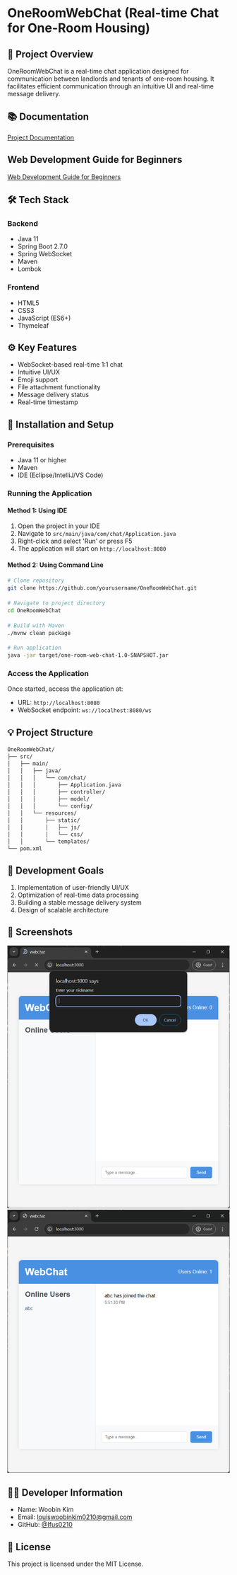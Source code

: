 # OneRoomWebChat (Real-time Chat for One-Room Housing)

## 📝 Project Overview
OneRoomWebChat is a real-time chat application designed for communication between landlords and tenants of one-room housing.
It facilitates efficient communication through an intuitive UI and real-time message delivery.

## 📚 Documentation
[Project Documentation](docs/project_specification.md)

## Web Development Guide for Beginners
[Web Development Guide for Beginners](docs/web_development_guide_for_beginners_eng.md)

## 🛠 Tech Stack
### Backend
- Java 11
- Spring Boot 2.7.0
- Spring WebSocket
- Maven
- Lombok

### Frontend
- HTML5
- CSS3
- JavaScript (ES6+)
- Thymeleaf

## ⚙ Key Features
- WebSocket-based real-time 1:1 chat
- Intuitive UI/UX
- Emoji support
- File attachment functionality
- Message delivery status
- Real-time timestamp

## 🚀 Installation and Setup

### Prerequisites
- Java 11 or higher
- Maven
- IDE (Eclipse/IntelliJ/VS Code)

### Running the Application

#### Method 1: Using IDE
1. Open the project in your IDE
2. Navigate to `src/main/java/com/chat/Application.java`
3. Right-click and select 'Run' or press F5
4. The application will start on `http://localhost:8080`

#### Method 2: Using Command Line
```bash
# Clone repository
git clone https://github.com/yourusername/OneRoomWebChat.git

# Navigate to project directory
cd OneRoomWebChat

# Build with Maven
./mvnw clean package

# Run application
java -jar target/one-room-web-chat-1.0-SNAPSHOT.jar
```

### Access the Application
Once started, access the application at:
- URL: `http://localhost:8080`
- WebSocket endpoint: `ws://localhost:8080/ws`

## 💡 Project Structure
```
OneRoomWebChat/
├── src/
│   ├── main/
│   │   ├── java/
│   │   │   └── com/chat/
│   │   │       ├── Application.java
│   │   │       ├── controller/
│   │   │       ├── model/
│   │   │       └── config/
│   │   └── resources/
│   │       ├── static/
│   │       │   ├── js/
│   │       │   └── css/
│   │       └── templates/
└── pom.xml
```

## 🎯 Development Goals
1. Implementation of user-friendly UI/UX
2. Optimization of real-time data processing
3. Building a stable message delivery system
4. Design of scalable architecture

## 📱 Screenshots
![Enter Nickname](docs/screenshots/screenShot_1.png)
![Chat Room](docs/screenshots/screenShot_2.png)

## 👨‍💻 Developer Information
- Name: Woobin Kim
- Email: louiswoobinkim0210@gmail.com
- GitHub: [@Ifus0210](https://github.com/Ifus0210)

## 📜 License
This project is licensed under the MIT License.

